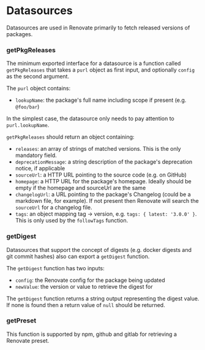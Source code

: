 # Datasources

Datasources are used in Renovate primarily to fetch released versions of packages.

### getPkgReleases

The minimum exported interface for a datasource is a function called `getPkgReleases` that takes a `purl` object as first input, and optionally `config` as the second argument.

The `purl` object contains:

- `lookupName`: the package's full name including scope if present (e.g. `@foo/bar`)

In the simplest case, the datasource only needs to pay attention to `purl.lookupName`.

`getPkgReleases` should return an object containing:

- `releases`: an array of strings of matched versions. This is the only mandatory field.
- `deprecationMessage`: a string description of the package's deprecation notice, if applicable
- `sourceUrl`: a HTTP URL pointing to the source code (e.g. on GitHub)
- `homepage`: a HTTP URL for the package's homepage. Ideally should be empty if the homepage and sourceUrl are the same
- `changelogUrl`: a URL pointing to the package's Changelog (could be a markdown file, for example). If not present then Renovate will search the `sourceUrl` for a changelog file.
- `tags`: an object mapping tag -> version, e.g. `tags: { latest: '3.0.0' }`. This is only used by the `followTags` function.

### getDigest

Datasources that support the concept of digests (e.g. docker digests and git commit hashes) also can export a `getDigest` function.

The `getDigest` function has two inputs:

- `config`: the Renovate config for the package being updated
- `newValue`: the version or value to retrieve the digest for

The `getDigest` function returns a string output representing the digest value. If none is found then a return value of `null` should be returned.

### getPreset

This function is supported by npm, github and gitlab for retrieving a Renovate preset.
